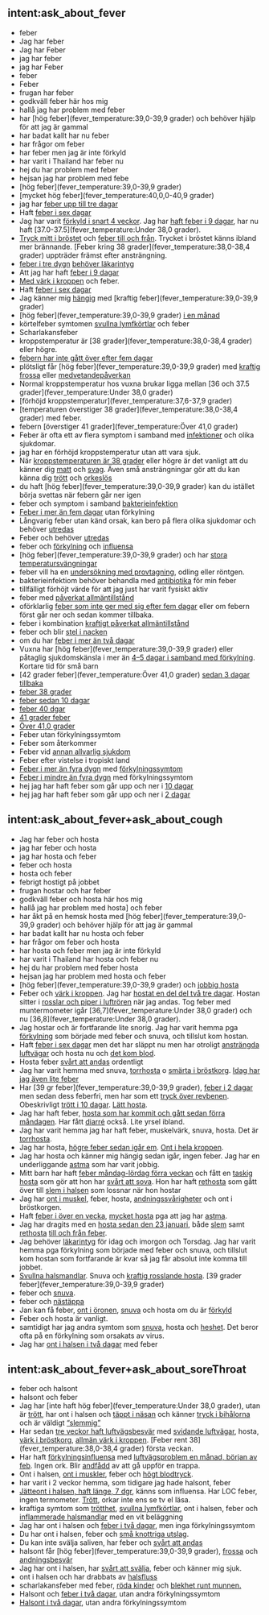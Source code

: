 ## intent:ask_about_fever
- feber
- Jag har feber
- Jag har Feber
- jag har feber
- jag har Feber
- feber
- Feber
- frugan har feber
- godkväll feber här hos mig
- hallå jag har problem med feber
- har [hög feber](fever_temperature:39,0-39,9 grader) och behöver hjälp för att jag är gammal
- har badat kallt har nu feber
- har frågor om feber
- har feber men jag är inte förkyld
- har varit i Thailand har feber nu
- hej du har problem med feber
- hejsan jag har problem med febe
- [hög feber](fever_temperature:39,0-39,9 grader)
- [mycket hög feber](fever_temperature:40,0,0-40,9 grader)
- jag har [feber upp till tre dagar](fever_length)
- Haft [feber i sex dagar](fever_length)
- Jag har varit [förkyld i snart 4 veckor](other_symptoms). Jag har [haft feber i 9 dagar](fever_length), har nu haft [37.0-37.5](fever_temperature:Under 38,0 grader).
- [Tryck mitt i bröstet](other_symptoms) och [feber till och från](fever_length). Trycket i bröstet känns ibland mer brännande. [Feber kring 38 grader](fever_temperature:38,0-38,4 grader) uppträder främst efter ansträngning.
- [feber i tre dygn](fever_length) [behöver läkarintyg](expectation)
- Att jag har haft [feber i 9 dagar](fever_length)
- [Med värk i kroppen](other_symptoms) och feber.
- Haft [feber i sex dagar](fever_length)
- Jag känner mig [hängig](other_symptoms) med [kraftig feber](fever_temperature:39,0-39,9 grader)
- [hög feber](fever_temperature:39,0-39,9 grader) [i en månad](fever_length)
- körtelfeber symtomen [svullna lymfkörtlar](other_symptoms) och feber
- Scharlakansfeber
- kroppstemperatur är [38 grader](fever_temperature:38,0-38,4 grader) eller högre.
- [febern har inte gått över efter fem dagar](fever_length)
- plötsligt får [hög feber](fever_temperature:39,0-39,9 grader) med [kraftig frossa](other_symptoms) eller [medvetandepåverkan](other_symptoms)
- Normal kroppstemperatur hos vuxna brukar ligga mellan [36 och 37.5 grader](fever_temperature:Under 38,0 grader)
- [förhöjd kroppstemperatur](fever_temperature:37,6-37,9 grader)
- [temperaturen överstiger 38 grader](fever_temperature:38,0-38,4 grader) med feber.
- febern [överstiger 41 grader](fever_temperature:Över 41,0 grader)
- Feber är ofta ett av flera symptom i samband med [infektioner](other_symptoms) och olika sjukdomar.
- jag har en förhöjd kroppstemperatur utan att vara sjuk. 
- När [kroppstemperaturen är 38 grader](fever_temperature) eller högre är det vanligt att du känner dig [matt](other_symptoms) och [svag](other_symptoms). Även små ansträngningar gör att du kan känna dig [trött](other_symptoms) och [orkeslös](other_symptoms)
- du haft [hög feber](fever_temperature:39,0-39,9 grader) kan du istället börja svettas när febern går ner igen
- feber och symptom i samband [bakterieinfektion](other_symptoms)
- [Feber i mer än fem dagar](fever_length) utan förkylning 
- Långvarig feber utan känd orsak, kan bero på flera olika sjukdomar och behöver [utredas](expectation)
- Feber och behöver [utredas](expectation)
- feber och [förkylning](other_symptoms) och [influensa](other_symptoms)
- [hög feber](fever_temperature:39,0-39,9 grader) och har [stora temperatursvängningar](other_symptoms)
- feber vill ha en [undersökning med provtagning](expectation), odling eller röntgen.
- bakterieinfektiom behöver behandla med [antibiotika](medication) för min feber
- tillfälligt förhöjt värde för att jag just har varit fysiskt aktiv
- feber med [påverkat allmäntillstånd](state_of_health:40)
- oförklarlig [feber som inte ger med sig efter fem dagar](fever_length) eller om febern först går ner och sedan kommer tillbaka.
- feber i kombination [kraftigt påverkat allmäntillstånd](state_of_health:20)
- feber och blir [stel i nacken](other_symptoms)
- om du har [feber i mer än två dagar](fever_length)
- Vuxna har [hög feber](fever_temperature:39,0-39,9 grader) eller påtaglig sjukdomskänsla i mer än [4–5 dagar i samband med förkylning](fever_length). Kortare tid för små barn
- [42 grader feber](fever_temperature:Över 41,0 grader) [sedan 3 dagar tillbaka](fever_length)
- [feber 38 grader](fever_temperature)
- [feber sedan 10 dagar](fever_length)
- [feber 40 dgar](fever_length)
- [41 grader feber](fever_temperature)
- [Över 41,0 grader](fever_temperature)
- Feber utan förkylningssymtom
- Feber som återkommer
- Feber vid [annan allvarlig sjukdom](other_symptoms)
- Feber efter vistelse i tropiskt land
- [Feber i mer än fyra dygn](fever_length) med [förkylningssymtom](other_symptoms)
- [Feber i mindre än fyra dygn](fever_length) med förkylningssymtom
- hej jag har haft feber som går upp och ner i [10 dagar](fever_length)
- hej jag har haft feber som går upp och ner i [2 dagar](fever_length)

## intent:ask_about_fever+ask_about_cough
- Jag har feber och hosta
- jag har feber och hosta
- jag har hosta och feber
- feber och hosta
- hosta och feber
- febrigt hostigt på jobbet
- frugan hostar och har feber
- godkväll feber och hosta här hos mig
- hallå jag har problem med hosta] och feber
- har åkt på en hemsk hosta med [hög feber](fever_temperature:39,0-39,9 grader) och behöver hjälp för att jag är gammal
- har badat kallt har nu hosta och feber
- har frågor om feber och hosta
- har hosta och feber men jag är inte förkyld
- har varit i Thailand har hosta och feber nu
- hej du har problem med feber hosta
- hejsan jag har problem med hosta och feber
- [hög feber](fever_temperature:39,0-39,9 grader) och [jobbig hosta](cough_shape)
- Feber och [värk i kroppen](other_symptoms). Jag har [hostat en del del två tre dagar](cough_length). Hostan sitter i [rosslar och piper i luftrören](cough_shape) när jag andas. Tog feber med muntermometer igår [36,7](fever_temperature:Under 38,0 grader) och nu [36,8](fever_temperature:Under 38,0 grader). 
- Jag hostar och är fortfarande lite snorig. Jag har varit hemma pga [förkylning](cough_cold) som började med feber och snuva, och tillslut kom hostan. 
- Haft [feber i sex dagar](fever_length) men det har släppt nu men har otroligt [ansträngda luftvägar](other_symptoms) och hosta nu och [det kom blod](other_symptoms). 
- Hosta feber [svårt att andas](other_symptoms) ordentligt
- Jag har varit hemma med snuva, [torrhosta](cough_shape) o [smärta i bröstkorg](other_symptoms). [Idag har jag även lite feber](fever_length) 
- Har [39 gr feber](fever_temperature:39,0-39,9 grader), [feber i 2 dagar](fever_length) men sedan dess feberfri, men har som ett [tryck över revbenen](other_symptoms). Obeskrivligt [trött i 10 dagar](other_symptoms). [Lätt hosta](cough_shape).
- Jag har haft feber, [hosta som har kommit och gått sedan förra måndagen](cough_length). Har fått [diarré](other_symptoms:Diarré) också. Lite yrsel ibland. 
- Jag har varit hemma jag har haft feber, muskelvärk, snuva, hosta. Det är [torrhosta](cough_shape). 
- Jag har hosta, [högre feber sedan igår em](fever_length). [Ont i hela kroppen](other_symptoms).
- Jag har hosta och känner mig hängig sedan igår, ingen feber. Jag har en underliggande [astma](cough_chronic) som har varit jobbig.
- Mitt barn har haft [feber måndag-lördag förra veckan](fever_length) och fått en [taskig hosta](cough_shape) som gör att hon har [svårt att sova](other_symptoms). Hon har haft [rethosta](cough_shape) som gått över till [slem i halsen](cough_shape:Slemhosta) som lossnar när hon hostar
- Jag har [ont i muskel](other_symptoms), feber, hosta, [andningssvårigheter](other_symptoms) och ont i bröstkorgen. 
- Haft [feber i över en vecka](fever_length), [mycket hosta](cough_shape) pga att jag har [astma](cough_chronic). 
- Jag har dragits med en  [hosta sedan den 23 januari](cough_length), både [slem](cough_shape:Slemhosta) samt [rethosta](cough_shape:Torrhosta) [till och från feber](fever_length).
- Jag behöver [läkarintyg](expectation) för idag och imorgon och Torsdag. Jag har varit hemma pga förkylning som började med feber och snuva, och tillslut kom hostan som fortfarande är kvar så jag får absolut inte komma till jobbet.  
- [Svullna halsmandlar](other_symptoms). Snuva och [kraftig rosslande hosta](cough_shape). [39 grader feber](fever_temperature:39,0-39,9 grader)
- feber och [snuva](other_symptoms).
- feber och [nästäppa](other_symptoms)
- Jan kan få feber, [ont i öronen](other_symptoms), [snuva](other_symptoms) och hosta om du är [förkyld](other_symptoms)
- Feber och hosta är vanligt. 
- samtidigt har jag andra symtom som [snuva](other_symptoms), hosta och [heshet](other_symptoms). Det beror ofta på en förkylning som orsakats av virus.
- Jag har [ont i halsen i två dagar](cough_length) med feber

## intent:ask_about_fever+ask_about_soreThroat
- feber och halsont
- halsont och feber
- Jag har [inte haft hög feber](fever_temperature:Under 38,0 grader), utan är [trött](other_symptoms), har ont i halsen och [täppt i näsan](other_symptoms) och känner [tryck i bihålorna](other_symptoms) och är väldigt [“slemmig”](other_symptoms)
- Har sedan [tre veckor haft luftvägsbesvär](soreThroat_duration) med [svidande luftvägar](other_symptoms), hosta, [värk i bröstkorg](other_symptoms), [allmän värk i kroppen](other_symptoms). [Feber rent 38](fever_temperature:38,0-38,4 grader) första veckan. 
- Har haft [förkylningsinfluensa](other_symptoms) med [luftvägsproblem en månad, början av feb](soreThroat_duration). Ingen ork. Blir [andfådd](other_symptoms) av att gå uppför en trappa. 
- Ont i halsen, [ont i muskler](other_symptoms), feber och [högt blodtryck](other_symptoms).
- har varit i 2 veckor hemma, som tidigare jag hade halsont, feber
- [Jätteont i halsen, haft länge, 7 dgr](soreThroat_duration), känns som influensa. Har LOC feber, ingen termometer. [Trött](other_symptoms), orkar inte ens se tv el läsa. 
- kraftiga symtom som [trötthet](other_symptoms), [svullna lymfkörtlar](other_symptoms), ont i halsen, feber och [inflammerade halsmandlar](other_symptoms) med en vit beläggning
- Jag har ont i halsen och [feber i två dagar](fever_length), men inga förkylningssymtom
- Du har ont i halsen, feber och [små knottriga utslag](other_symptoms).
- Du kan inte svälja saliven, har feber och [svårt att andas](other_symptoms)
- halsont får [hög feber](fever_temperature:39,0-39,9 grader), [frossa](other_symptoms) och [andningsbesvär](other_symptoms)
- Jag har ont i halsen, har [svårt att svälja](other_symptoms), feber och känner mig sjuk.
- ont i halsen och har drabbats av [halsfluss](other_symptoms)
- scharlakansfeber med feber, [röda kinder](other_symptoms) och [blekhet runt munnen.](other_symptoms)
- Halsont och [feber i två dagar](fever_duration), utan andra förkylningssymtom
- [Halsont i två dagar](soreThroat_duration), utan andra förkylningssymtom